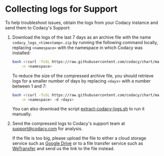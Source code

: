 # Collecting logs for Support

To help troubleshoot issues, obtain the logs from your Codacy instance and send them to Codacy's Support:

1.  Download the logs of the last 7 days as an archive file with the name `codacy_logs_<timestamp>.zip` by running the following command locally, replacing `<namespace>` with the namespace in which Codacy was installed:

    ```bash
    bash <(curl -fsSL https://raw.githubusercontent.com/codacy/chart/master/docs/extra/extract-codacy-logs.sh) \
        -n <namespace>
    ```

    To reduce the size of the compressed archive file, you should retrieve logs for a smaller number of days by replacing `<days>` with a number between 1 and 7:

    ```bash
    bash <(curl -fsSL https://raw.githubusercontent.com/codacy/chart/master/docs/extra/extract-codacy-logs.sh) \
        -n <namespace> -d <days>
    ```

    You can also download the script [extract-codacy-logs.sh](extract-codacy-logs.sh) to run it manually.

2.  Send the compressed logs to Codacy's support team at [support@codacy.com](mailto:support@codacy.com) for analysis.

    If the file is too big, please upload the file to either a cloud storage service such as [Google Drive](https://www.google.com/drive/) or to a file transfer service such as [WeTransfer](http://www.wetransfer.com/) and send us the link to the file instead.
